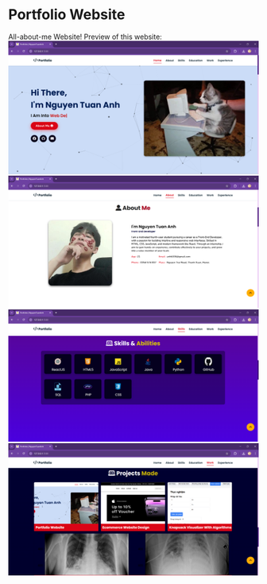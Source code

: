 # Portfolio Website
All-about-me Website!
Preview of this website:
![Preview_1](assets/images/previews/preview_1.png) 
![Preview_2](assets/images/previews/preview_2.png) 
![Preview_3](assets/images/previews/preview_3.png) 
![Preview_4](assets/images/previews/preview_4.png) 


